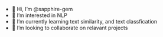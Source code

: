 - 👋 Hi, I’m @sapphire-gem
- 👀 I’m interested in NLP 
- 🌱 I’m currently learning text similarity, and text classfication
- 💞️ I’m looking to collaborate on relavant projects


<!---
sapphire-gem/sapphire-gem is a ✨ special ✨ repository because its `README.md` (this file) appears on your GitHub profile.
You can click the Preview link to take a look at your changes.
--->
